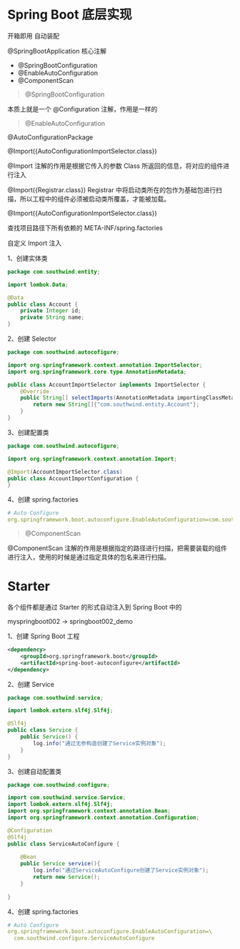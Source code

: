 # Spring Boot 底层实现

开箱即用 自动装配

@SpringBootApplication 核心注解

- @SpringBootConfiguration
- @EnableAutoConfiguration
- @ComponentScan

> @SpringBootConfiguration

本质上就是一个 @Configuration 注解，作用是一样的

> @EnableAutoConfiguration

@AutoConfigurationPackage

@Import({AutoConfigurationImportSelector.class})

@Import 注解的作用是根据它传入的参数 Class 所返回的信息，将对应的组件进行注入

@Import({Registrar.class}) Registrar 中将启动类所在的包作为基础包进行扫描，所以工程中的组件必须被启动类所覆盖，才能被加载。

@Import({AutoConfigurationImportSelector.class})

查找项目路径下所有依赖的 META-INF/spring.factories

自定义 Import 注入

1、创建实体类

```java
package com.southwind.entity;

import lombok.Data;

@Data
public class Account {
    private Integer id;
    private String name;
}
```

2、创建 Selector

```java
package com.southwind.autocofigure;

import org.springframework.context.annotation.ImportSelector;
import org.springframework.core.type.AnnotationMetadata;

public class AccountImportSelector implements ImportSelector {
    @Override
    public String[] selectImports(AnnotationMetadata importingClassMetadata) {
        return new String[]{"com.southwind.entity.Account"};
    }
}
```

3、创建配置类

```java
package com.southwind.autocofigure;

import org.springframework.context.annotation.Import;

@Import(AccountImportSelector.class)
public class AccountImportConfiguration {
}
```

4、创建 spring.factories 

```yaml
# Auto Configure
org.springframework.boot.autoconfigure.EnableAutoConfiguration=com.southwind.autocofigure.AccountImportConfiguration
```

> @ComponentScan

@ComponentScan 注解的作用是根据指定的路径进行扫描，把需要装载的组件进行注入，使用的时候是通过指定具体的包名来进行扫描。

# Starter

各个组件都是通过 Starter 的形式自动注入到 Spring Boot 中的

myspringboot002 -> springboot002_demo

1、创建 Spring Boot 工程

```xml
<dependency>
    <groupId>org.springframework.boot</groupId>
    <artifactId>spring-boot-autoconfigure</artifactId>
</dependency>
```

2、创建 Service

```java
package com.southwind.service;

import lombok.extern.slf4j.Slf4j;

@Slf4j
public class Service {
    public Service() {
        log.info("通过无参构造创建了Service实例对象");
    }
}
```

3、创建自动配置类

```java
package com.southwind.configure;

import com.southwind.service.Service;
import lombok.extern.slf4j.Slf4j;
import org.springframework.context.annotation.Bean;
import org.springframework.context.annotation.Configuration;

@Configuration
@Slf4j
public class ServiceAutoConfigure {
    
    @Bean
    public Service service(){
        log.info("通过ServiceAutoConfigure创建了Service实例对象");
        return new Service();
    }
    
}
```

4、创建 spring.factories

```yaml
# Auto Configure
org.springframework.boot.autoconfigure.EnableAutoConfiguration=\
  com.southwind.configure.ServiceAutoConfigure
```